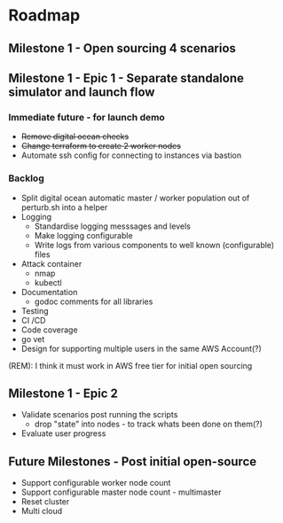 # Roadmap

## Milestone 1 - Open sourcing 4 scenarios

## Milestone 1 - Epic 1 - Separate standalone simulator and launch flow

### Immediate future - for launch demo

- ~~Remove digital ocean checks~~
- ~~Change terraform to create 2 worker nodes~~
- Automate ssh config for connecting to instances via bastion

### Backlog

- Split digital ocean automatic master / worker population out of perturb.sh into a helper
- Logging
  - Standardise logging messsages and levels
  - Make logging configurable
  - Write logs from various components to well known (configurable) files
- Attack container
  - nmap
  - kubectl
- Documentation
  - godoc comments for all libraries
- Testing
 - CI /CD
 - Code coverage
 - go vet
- Design for supporting multiple users in the same AWS Account(?)

(REM): I think it must work in AWS free tier for initial open sourcing

## Milestone 1  - Epic 2
- Validate scenarios post running the scripts
  - drop "state" into nodes - to track whats been done on them(?)
- Evaluate user progress

## Future Milestones - Post initial open-source

- Support configurable worker node count
- Support configurable master node count - multimaster
- Reset cluster
- Multi cloud

